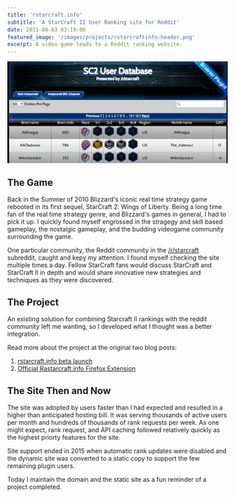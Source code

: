 ```yaml
---
title: 'rstarcraft.info'
subtitle: 'A StarCraft II User Ranking site for Reddit'
date: 2011-08-03 03:19:00
featured_image: '/images/projects/rstarcraftinfo-header.png'
excerpt: A video game leads to a Reddit ranking website.
---
```


![](/images/projects/rstarcraftinfo-header.png)

## The Game

Back in the Summer of 2010 Blizzard's iconic real time strategy game rebooted in
its first sequel, StarCraft 2: Wings of Liberty. Being a long time fan of the
real time strategy genre, and Blizzard's games in general, I had to pick it up.
I quickly found myself engrossed in the stragegy and skill based gameplay, the
nostalgic gameplay, and the budding videogame community surrounding the game.

One particular community, the Reddit community in the [/r/starcraft](https://reddit.com/r/starcraft)
subreddit, caught and kepy my attention. I found myself checking the site multiple
times a day. Fellow StarCraft fans would discuss StarCraft and StarCraft II in
depth and would share innovative new strategies and techniques as they were discovered.

## The Project

An existing solution for combining Starcraft II rankings with the reddit community
left me wanting, so I developed what I thought was a better integration.

Read more about the project at the original two blog posts:

1. [rstarcraft.info beta launch](/archive/2011/03/23/rstarcraft-info-beta-launch)
2. [Official Rastarcraft.info Firefox Extension](/archive/2011/04/03/official-rstarcraft-info-firefox-extension)

## The Site Then and Now

The site was adopted by users faster than I had expected and resulted in a higher
than anticipated hosting bill. It was serving thousands of active users per month
and hundreds of thousands of rank requests per week. As one might expect, rank request, 
and API caching followed relatively quickly as the highest priorty features for
the site.

Site support ended in 2015 when automatic rank updates were disabled and the dynamic
site was converted to a static copy to support the few remaining plugin users.

Today I maintain the domain and the static site as a fun reminder of a project
completed.
